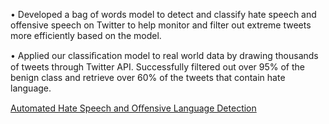 •	Developed a bag of words model to detect and classify hate speech and offensive speech on Twitter to help monitor and filter out extreme tweets more efficiently based on the model. 

•	Applied our classiﬁcation model to real world data by drawing thousands of tweets through Twitter API. Successfully filtered out over 95% of the benign class and retrieve over 60% of the tweets that contain hate language.

[Automated Hate Speech and Oﬀensive Language Detection](https://yueqiusun.github.io/files/Automated%20Hate%20Speech%20and%20O%EF%AC%80ensive%20Language%20Detection.pdf)